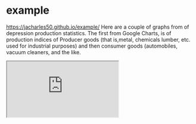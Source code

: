 # example
https://jacharles50.github.io/example/
Here are a couple of graphs from of depression production statistics.  The first from Google Charts,  is of production indices of Producer goods (that is,metal, chemicals lumber, etc. used for industrial purposes)  and then consumer goods (automobiles, vacuum cleaners,  and the like.
<iframe src="https://docs.google.com/spreadsheets/d/e/2PACX-1vSZhQ87qVl-gxcescFJZ-jiKmse1PXtbhe6TxXrXj3KnG4gpeuJC6fe43vNsgLyZBIqSYsTkz4zHJgY/pubchart?oid=1634783592&amp;format=interactive"></iframe>
